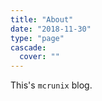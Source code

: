 ```yaml
---
title: "About"
date: "2018-11-30"
type: "page"
cascade:
  cover: ""
---
```


This's `mcrunix` blog.
